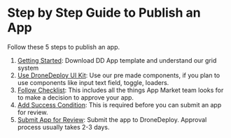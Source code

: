 # Step by Step Guide to Publish an App

Follow these 5 steps to publish an app.

1. [Getting Started](https://dronedeploy.gitbooks.io/dronedeploy-apps/content/getting_started.html): Download DD App template and understand our grid system 
2. [Use DroneDeploy UI Kit](https://dronedeploy.gitbooks.io/dronedeploy-apps/content/styles/dronedeploy-ui-kit.html): Use our pre made components, if you plan to use components like input text field, toggle, loaders. 
3. [Follow Checklist](https://dronedeploy.gitbooks.io/dronedeploy-apps/content/checklist.html): This includes all the things App Market team looks for to make a decision to approve your app.
4. [Add Success Condition](https://dronedeploy.gitbooks.io/dronedeploy-apps/content/success-condition.html): This is required before you can submit an app for review.
5. [Submit App for Review](https://dronedeploy.gitbooks.io/dronedeploy-apps/content/publishing.html): Submit the app to DroneDeploy. Approval process usually takes 2-3 days. 



